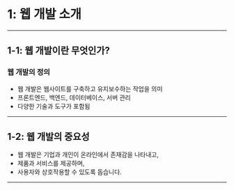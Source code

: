 # 1: 웹 개발 소개
---
## 1-1: 웹 개발이란 무엇인가?
### 웹 개발의 정의
- 웹 개발은 웹사이트를 구축하고 유지보수하는 작업을 의미
- 프론트엔드, 백엔드, 데이터베이스, 서버 관리 
- 다양한 기술과 도구가 포함됨
---
## 1-2: 웹 개발의 중요성
- 웹 개발은 기업과 개인이 온라인에서 존재감을 나타내고,
- 제품과 서비스를 제공하며, 
- 사용자와 상호작용할 수 있도록 돕습니다.
---